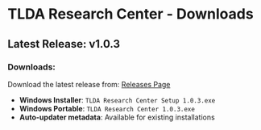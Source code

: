 # TLDA Research Center - Downloads

## Latest Release: v1.0.3

### Downloads:
Download the latest release from: [Releases Page](https://github.com/${RELEASE_REPO}/releases/latest)

- **Windows Installer**: `TLDA Research Center Setup 1.0.3.exe`
- **Windows Portable**: `TLDA Research Center 1.0.3.exe`
- **Auto-updater metadata**: Available for existing installations


